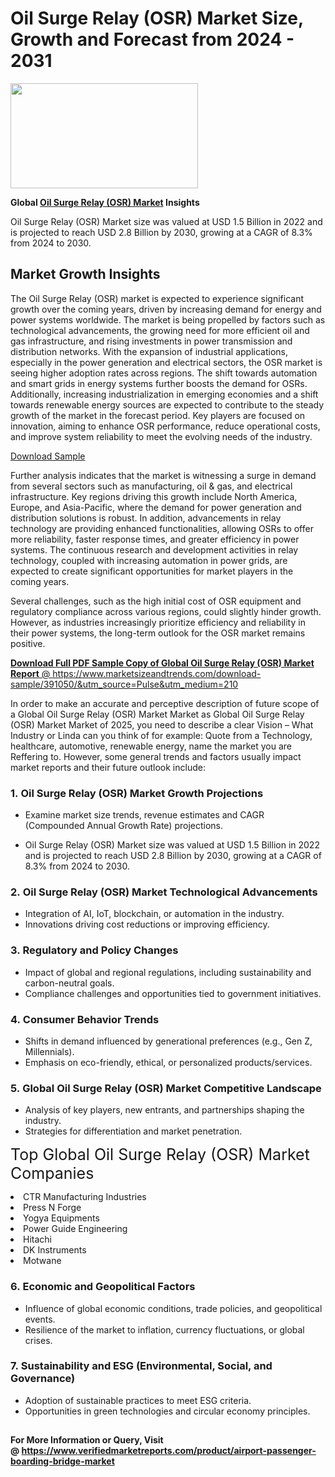 <H1>Oil Surge Relay (OSR) Market Size, Growth and Forecast from 2024 - 2031</H1><img class="aligncenter size-medium wp-image-584254" src="https://thirdeyenews.in/wp-content/uploads/2024/09/Global-Market-Research-300x168.jpeg" alt="" width="300" height="168" /><p><strong>Global&nbsp;<a href="https://www.marketsizeandtrends.com/download-sample/391050/&amp;utm_source=Pulse&amp;utm_medium=210">Oil Surge Relay (OSR) Market</a> Insights</strong></p><p>Oil Surge Relay (OSR) Market size was valued at USD 1.5 Billion in 2022 and is projected to reach USD 2.8 Billion by 2030, growing at a CAGR of 8.3% from 2024 to 2030.</p><p><h2>Market Growth Insights</h2> <p>The Oil Surge Relay (OSR) market is expected to experience significant growth over the coming years, driven by increasing demand for energy and power systems worldwide. The market is being propelled by factors such as technological advancements, the growing need for more efficient oil and gas infrastructure, and rising investments in power transmission and distribution networks. With the expansion of industrial applications, especially in the power generation and electrical sectors, the OSR market is seeing higher adoption rates across regions. The shift towards automation and smart grids in energy systems further boosts the demand for OSRs. Additionally, increasing industrialization in emerging economies and a shift towards renewable energy sources are expected to contribute to the steady growth of the market in the forecast period. Key players are focused on innovation, aiming to enhance OSR performance, reduce operational costs, and improve system reliability to meet the evolving needs of the industry.</p> <p><a href="download-sample-link">Download Sample</a></p> <p>Further analysis indicates that the market is witnessing a surge in demand from several sectors such as manufacturing, oil & gas, and electrical infrastructure. Key regions driving this growth include North America, Europe, and Asia-Pacific, where the demand for power generation and distribution solutions is robust. In addition, advancements in relay technology are providing enhanced functionalities, allowing OSRs to offer more reliability, faster response times, and greater efficiency in power systems. The continuous research and development activities in relay technology, coupled with increasing automation in power grids, are expected to create significant opportunities for market players in the coming years.</p> <p>Several challenges, such as the high initial cost of OSR equipment and regulatory compliance across various regions, could slightly hinder growth. However, as industries increasingly prioritize efficiency and reliability in their power systems, the long-term outlook for the OSR market remains positive.</p> <p><a href="get-more-link"></p><p><span class=""><strong>Download Full PDF Sample Copy of Global Oil Surge Relay (OSR) Market Report</strong> @ <a href="https://www.marketsizeandtrends.com/download-sample/391050/&amp;utm_source=Pulse&amp;utm_medium=210" target="_blank">https://www.marketsizeandtrends.com/download-sample/391050/&amp;utm_source=Pulse&amp;utm_medium=210</a></span></p><p>In order to make an accurate and perceptive description of future scope of a Global&nbsp;Oil Surge Relay (OSR) Market Market as Global&nbsp;Oil Surge Relay (OSR) Market Market of 2025, you need to describe a clear Vision &ndash; What Industry or Linda can you think of for example: Quote from a Technology, healthcare, automotive, renewable energy, name the market you are Reffering to. However, some general trends and factors usually impact market reports and their future outlook include:</p><h3>1.&nbsp;<strong>Oil Surge Relay (OSR) Market Growth Projections</strong></h3><ul><li>Examine market size trends, revenue estimates and CAGR (Compounded Annual Growth Rate) projections.</li><li><p>Oil Surge Relay (OSR) Market size was valued at USD 1.5 Billion in 2022 and is projected to reach USD 2.8 Billion by 2030, growing at a CAGR of 8.3% from 2024 to 2030.</p></li></ul><h3>2.&nbsp;<strong>Oil Surge Relay (OSR) Market Technological Advancements</strong></h3><ul><li>Integration of AI, IoT, blockchain, or automation in the industry.</li><li>Innovations driving cost reductions or improving efficiency.</li></ul><h3>3.&nbsp;<strong>Regulatory and Policy Changes</strong></h3><ul><li>Impact of global and regional regulations, including sustainability and carbon-neutral goals.</li><li>Compliance challenges and opportunities tied to government initiatives.</li></ul><h3>4.&nbsp;<strong>Consumer Behavior Trends</strong></h3><ul><li>Shifts in demand influenced by generational preferences (e.g., Gen Z, Millennials).</li><li>Emphasis on eco-friendly, ethical, or personalized products/services.</li></ul><h3>5.&nbsp;<strong>Global Oil Surge Relay (OSR) Market Competitive Landscape</strong></h3><ul><li>Analysis of key players, new entrants, and partnerships shaping the industry.</li><li>Strategies for differentiation and market penetration.</li></ul><p data-pm-slice="1 1 []"><span style="color: inherit; font-family: inherit; font-size: 25px;">Top Global Oil Surge Relay (OSR) Market Companies</span></p><div class="" data-test-id=""><p><li>CTR Manufacturing Industries</li><li> Press N Forge</li><li> Yogya Equipments</li><li> Power Guide Engineering</li><li> Hitachi</li><li> DK Instruments</li><li> Motwane</li></p></div><h3>6.&nbsp;<strong>Economic and Geopolitical Factors</strong></h3><ul><li>Influence of global economic conditions, trade policies, and geopolitical events.</li><li>Resilience of the market to inflation, currency fluctuations, or global crises.</li></ul><h3>7.&nbsp;<strong>Sustainability and ESG (Environmental, Social, and Governance)</strong></h3><ul><li>Adoption of sustainable practices to meet ESG criteria.</li><li>Opportunities in green technologies and circular economy principles.</li></ul><h2><strong style="font-size: 14px;">For More Information or Query, Visit @&nbsp;</strong><a style="background-color: #ffffff; font-size: 14px;" href="https://www.marketsizeandtrends.com/report/oil-surge-relay-osr-market/" target="_blank">https://www.verifiedmarketreports.com/product/airport-passenger-boarding-bridge-market</a></h2>
